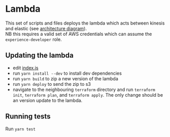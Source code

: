 # Lambda

This set of scripts and files deploys the lambda which acts between kinesis and elastic (see [architecture diagram](../architecture.svg)).  
NB this requires a valid set of AWS credentials which can assume the `experience-developer` role.

## Updating the lambda

- edit [index.js](index.js)
- run `yarn install --dev` to install dev dependencies
- run `yarn build` to zip a new version of the lambda
- run `yarn deploy` to send the zip to s3
- navigate to the neighbouring `terraform` directory and run `terraform init`, `terraform plan`, and `terraform apply`. The only change should be an version update to the lambda.

## Running tests

Run `yarn test`
